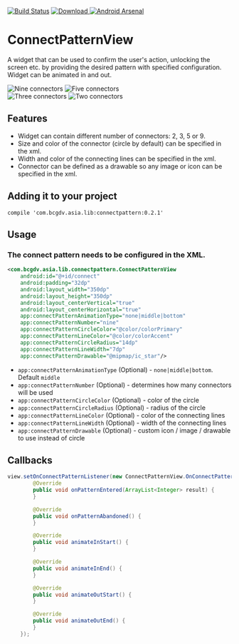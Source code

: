 [![Build Status](https://travis-ci.org/BCGDV-ASIA/android-widget-connectpattern.svg?branch=master)](https://travis-ci.org/BCGDV-ASIA/android-widget-connectpattern) 
[ ![Download](https://api.bintray.com/packages/bcgdv/android/connectpattern/images/download.svg) ](https://bintray.com/bcgdv/android/connectpattern/_latestVersion) 
[![Android Arsenal](https://img.shields.io/badge/Android%20Arsenal-ConnectPatternView-brightgreen.svg?style=flat)](http://android-arsenal.com/details/1/3607) 

# ConnectPatternView

A widget that can be used to confirm the user's action, unlocking the screen etc. by providing the desired pattern with specified configuration.
Widget can be animated in and out.

![Nine connectors](http://i.giphy.com/qw030BgWy58I.gif) ![Five connectors](http://i.giphy.com/awDeJACJcZTCU.gif) <br/> ![Three connectors](http://i.giphy.com/J5B3NZzyNU3zG.gif) ![Two connectors](http://i.giphy.com/CQND8zKV33Vpm.gif)

## Features

- Widget can contain different number of connectors: 2, 3, 5 or 9.
- Size and color of the connector (circle by default) can be specified in the xml.
- Width and color of the connecting lines can be specified in the xml.
- Connector can be defined as a drawable so any image or icon can be specified in the xml.


## Adding it to your project

    compile 'com.bcgdv.asia.lib:connectpattern:0.2.1'
    
## Usage

### The connect pattern needs to be configured in the XML.

```xml
<com.bcgdv.asia.lib.connectpattern.ConnectPatternView
    android:id="@+id/connect"
    android:padding="32dp"
    android:layout_width="350dp"
    android:layout_height="350dp"
    android:layout_centerVertical="true"
    android:layout_centerHorizontal="true"
    app:connectPatternAnimationType="none|middle|bottom"
    app:connectPatternNumber="nine"
    app:connectPatternCircleColor="@color/colorPrimary"
    app:connectPatternLineColor="@color/colorAccent"
    app:connectPatternCircleRadius="14dp"
    app:connectPatternLineWidth="7dp"
    app:connectPatternDrawable="@mipmap/ic_star"/>
```

- `app:connectPatternAnimationType` (Optional) - `none|middle|bottom`. Default `middle`
- `app:connectPatternNumber` (Optional) - determines how many connectors will be used
- `app:connectPatternCircleColor` (Optional) - color of the circle
- `app:connectPatternCircleRadius` (Optional) - radius of the circle
- `app:connectPatternLineColor` (Optional) - color of the connecting lines
- `app:connectPatternLineWidth` (Optional) - width of the connecting lines
- `app:connectPatternDrawable` (Optional) - custom icon / image / drawable to use instead of circle


## Callbacks

```java
view.setOnConnectPatternListener(new ConnectPatternView.OnConnectPatternListener() {
        @Override
        public void onPatternEntered(ArrayList<Integer> result) {
        }

        @Override
        public void onPatternAbandoned() {
        }

        @Override
        public void animateInStart() {
        }

        @Override
        public void animateInEnd() {
        }

        @Override
        public void animateOutStart() {
        }

        @Override
        public void animateOutEnd() {
        }
    });
```